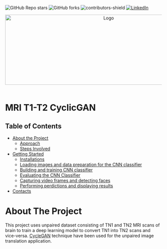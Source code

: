 ![GitHub Repo stars](https://img.shields.io/github/stars/rppradhan08/MRI_T1_T2_CycleGAN)
![GitHub forks](https://img.shields.io/github/forks/rppradhan08/MRI_T1_T2_CycleGAN?color=green)
![contributors-shield](https://img.shields.io/github/contributors/rppradhan08/MRI_T1_T2_CycleGAN)
[![LinkedIn][linkedin-shield]](https://in.linkedin.com/in/raj-praveen-pradhan-306625101)

[linkedin-shield]: https://img.shields.io/badge/-LinkedIn-black.svg?style=flat-square&logo=linkedin&colorB=555

<p align="center">
  <a href="https://github.com/rppradhan08/MRI_T1_T2_CycleGAN">
    <img src="https://github.com/rppradhan08/MRI_T1_T2_CycleGAN/blob/main/cyclegan.gif" alt="Logo" width="650px" height="225px">
  </a>
  <br>
  <br>
  <h1>MRI T1-T2 CyclicGAN</h1>
</p>

## Table of Contents

- [About the Project](#about-the-project)
  - [Approach](#approach)
  - [Steps Involved](#steps-involved)
- [Getting Started](#getting-started)
  - [Installations](#installations)
  - [Loading images and data preparation for the CNN classifier](#loading-images-and-data-preparation-for-the-cnn-classifier)
  - [Building and training CNN classifier](#building-and-training-cnn-classifier)
  - [Evaluating the CNN Classifier](#evaluating-the-cnn-classifier)
  - [Capturing video frames and detecting faces](#capturing-video-frames-and-detecting-faces)
  - [Performing perdictions and displaying results](#performing-perdictions-and-displaying-results)
- [Contacts](#contacts)
# About The Project
This project uses unpaired dataset consisting of TN1 and TN2 MRI scans of brain to train a deep learning model to convert TN1 into TN2 scans and vice-versa. [CycleGAN](https://junyanz.github.io/CycleGAN/) technique have been used for the unpaired image translation application.


